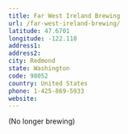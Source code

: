 ```yaml
---
title: Far West Ireland Brewing
url: /far-west-ireland-brewing/
latitude: 47.6701
longitude: -122.118
address1: 
address2: 
city: Redmond
state: Washington
code: 98052
country: United States
phone: 1-425-869-5933
website: 
---
```

(No longer brewing)
